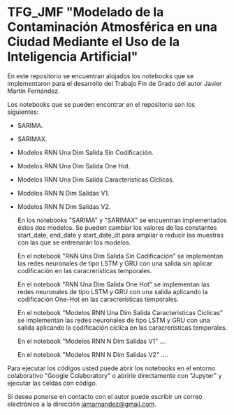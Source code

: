 # TFG_JMF "Modelado de la Contaminación Atmosférica en una Ciudad Mediante el Uso de la Inteligencia Artificial"

En este repositorio se encuentran alojados los notebooks que se implementaron para el desarrollo del Trabajo Fin de Grado del autor Javier Martín Fernández.

Los notebooks que se pueden encontrar en el repositorio son los siguientes:
- SARIMA.
- SARIMAX.
- Modelos RNN Una Dim Salida Sin Codificación.
- Modelos RNN Una Dim Salida One Hot.
- Modelos RNN Una Dim Salida Características Cíclicas.
- Modelos RNN N Dim Salidas V1.
- Modelos RNN N Dim Salidas V2.

  En los notebooks "SARIMA" y "SARIMAX" se encuentran implementados éstos dos modelos. Se pueden cambiar los valores de las constantes start_date, end_date y start_date_dt para ampliar o reducir las muestras con las que se entrenarán los modelos.

  En el notebook "RNN Una Dim Salida Sin Codificación" se implementan las redes neuronales de tipo LSTM y GRU con una salida sin aplicar codificación en las caracrerísticas temporales.
  
  En el notebook "RNN Una Dim Salida One Hot" se implementan las redes neuronales de tipo LSTM y GRU con una salida aplicando la codificación One-Hot en las caracrerísticas temporales.

  En el notebook "Modelos RNN Una Dim Salida Características Cíclicas" se implementan las redes neuronales de tipo LSTM y GRU con una salida aplicando la codificación cíclica en las caracrerísticas temporales.

  En el notebook "Modelos RNN N Dim Salidas V1" ....

  En el notebook "Modelos RNN N Dim Salidas V2" ....

Para ejecutar los códigos usted puede abrir los notebooks en el entorno colaborativo "Google Colaboratory" o abrirle directamente con "Jupyter" y ejecutar las celdas con código.

Si desea ponerse en contacto con el autor puede escribir un correo electrónico a la dirección jamarnandez@gmail.com.


